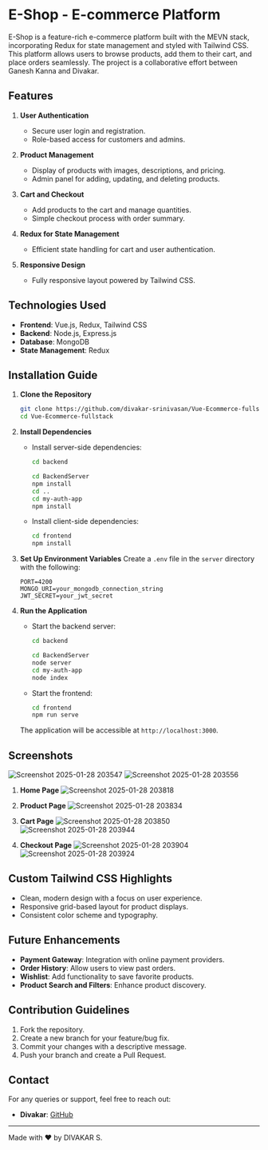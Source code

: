 # E-Shop - E-commerce Platform

E-Shop is a feature-rich e-commerce platform built with the MEVN stack, incorporating Redux for state management and styled with Tailwind CSS. This platform allows users to browse products, add them to their cart, and place orders seamlessly. The project is a collaborative effort between Ganesh Kanna and Divakar.

## Features

1. **User Authentication**
   - Secure user login and registration.
   - Role-based access for customers and admins.

2. **Product Management**
   - Display of products with images, descriptions, and pricing.
   - Admin panel for adding, updating, and deleting products.

3. **Cart and Checkout**
   - Add products to the cart and manage quantities.
   - Simple checkout process with order summary.

4. **Redux for State Management**
   - Efficient state handling for cart and user authentication.

5. **Responsive Design**
   - Fully responsive layout powered by Tailwind CSS.

## Technologies Used

- **Frontend**: Vue.js, Redux, Tailwind CSS
- **Backend**: Node.js, Express.js
- **Database**: MongoDB
- **State Management**: Redux

## Installation Guide

1. **Clone the Repository**
   ```bash
   git clone https://github.com/divakar-srinivasan/Vue-Ecommerce-fullstack.git
   cd Vue-Ecommerce-fullstack
   ```

2. **Install Dependencies**
   - Install server-side dependencies:
     ```bash
     cd backend

     cd BackendServer
     npm install
     cd ..
     cd my-auth-app
     npm install
     ```
   - Install client-side dependencies:
     ```bash
     cd frontend
     npm install
     ```

3. **Set Up Environment Variables**
   Create a `.env` file in the `server` directory with the following:
   ```env
   PORT=4200
   MONGO_URI=your_mongodb_connection_string
   JWT_SECRET=your_jwt_secret
   ```

4. **Run the Application**
   - Start the backend server:
     ```bash
     cd backend

     cd BackendServer
     node server
     cd my-auth-app
     node index
     ```
   - Start the frontend:
     ```bash
     cd frontend
     npm run serve
     ```

   The application will be accessible at `http://localhost:3000`.

## Screenshots
![Screenshot 2025-01-28 203547](https://github.com/user-attachments/assets/44eb39f5-96f5-402d-b75c-80e8cad53ac9)
![Screenshot 2025-01-28 203556](https://github.com/user-attachments/assets/b0a00dfb-c315-4daa-9b9e-93e209ad1d31)



1. **Home Page**
  ![Screenshot 2025-01-28 203818](https://github.com/user-attachments/assets/7e0d2565-107b-4f8d-a651-135982ee33af)

2. **Product Page**
   ![Screenshot 2025-01-28 203834](https://github.com/user-attachments/assets/08fc50d0-9fe2-460a-8363-51dbf1c60054)


3. **Cart Page**
  ![Screenshot 2025-01-28 203850](https://github.com/user-attachments/assets/009d87c6-7d3e-438c-90de-9eaf4272a21e)
![Screenshot 2025-01-28 203944](https://github.com/user-attachments/assets/0b9be875-008e-43f0-b98f-81a714af392d)



5. **Checkout Page**
   ![Screenshot 2025-01-28 203904](https://github.com/user-attachments/assets/be2b1602-d697-4233-852b-a616adf2f8b5)
   ![Screenshot 2025-01-28 203924](https://github.com/user-attachments/assets/32d4989b-cd1f-4e1e-bcf5-f7fcc2178eba)



## Custom Tailwind CSS Highlights
- Clean, modern design with a focus on user experience.
- Responsive grid-based layout for product displays.
- Consistent color scheme and typography.

## Future Enhancements
- **Payment Gateway**: Integration with online payment providers.
- **Order History**: Allow users to view past orders.
- **Wishlist**: Add functionality to save favorite products.
- **Product Search and Filters**: Enhance product discovery.

## Contribution Guidelines

1. Fork the repository.
2. Create a new branch for your feature/bug fix.
3. Commit your changes with a descriptive message.
4. Push your branch and create a Pull Request.

## Contact

For any queries or support, feel free to reach out:
- **Divakar**: [GitHub](https://github.com/divakar-srinivasan)

---

Made with ❤️ by DIVAKAR S.
